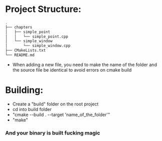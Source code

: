 # Project Structure:
```bash
.
├── chapters
│   ├── simple_point
│   │   └── simple_point.cpp
│   └── simple_window
│       └── simple_window.cpp
├── CMakeLists.txt
└── README.md
```
- When adding a new file, you need to make the name of the folder and the source file be identical to avoid errors on cmake build

# Building:
- Create a "build" folder on the root project
- cd into build folder
- "cmake --build . --target 'name_of_the_folder'"
- "make"
### And your binary is built fucking magic

